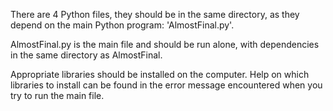 There are 4 Python files, they should be in the same directory, as they depend on the main Python program: 'AlmostFinal.py'.

AlmostFinal.py is the main file and should be run alone, with dependencies in the same directory as AlmostFinal.

Appropriate libraries should be installed on the computer. Help on which libraries to install can be found in the error message encountered when you try to run the main file. 
